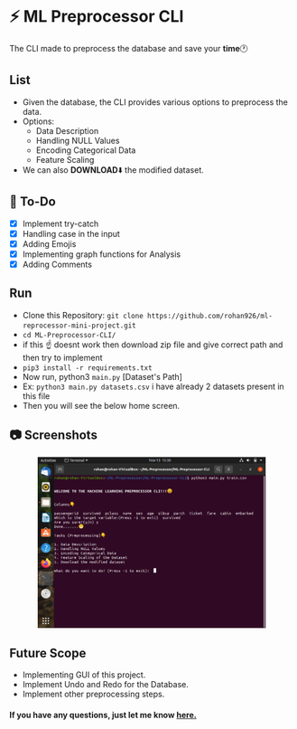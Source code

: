 # :zap: ML Preprocessor CLI

The CLI made to preprocess the database and save your **time**:clock1:

## List

- Given the database, the CLI provides various options to preprocess the data. 
- Options:
    - Data Description
    - Handling NULL Values
    - Encoding Categorical Data
    - Feature Scaling
- We can also **DOWNLOAD**:arrow_down: the modified dataset.

## :memo: To-Do

- [x] Implement try-catch
- [x] Handling case in the input
- [x] Adding Emojis
- [x] Implementing graph functions for Analysis
- [x] Adding Comments

## Run

- Clone this Repository: `git clone https://github.com/rohan926/ml-reprocessor-mini-project.git`
- `cd ML-Preprocessor-CLI/`
- if this ☝️ doesnt work then download zip file and give correct path and then try to implement
- `pip3 install -r requirements.txt`
- Now run, python3 `main.py` [Dataset's Path]
- Ex: `python3 main.py datasets.csv` i have already 2 datasets present in this file
- Then you will see the below home screen.

## :camera: Screenshots

<p align="center">
    <img alt="Home Screen" src="pic.PNG" width="80%"/>
</p>

## Future Scope

- Implementing GUI of this project.
- Implement Undo and Redo for the Database.
- Implement other preprocessing steps.

#### If you have any questions, just let me know [here.](mailto:rohanpatankar926@gmail.com)
